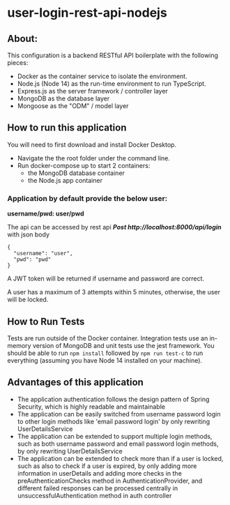 # user-login-rest-api-nodejs
## About:
This configuration is a backend RESTful API boilerplate with the following pieces:

 - Docker as the container service to isolate the environment.
 - Node.js (Node 14) as the run-time environment to run TypeScript.
 - Express.js as the server framework / controller layer
 - MongoDB as the database layer
 - Mongoose as the "ODM" / model layer

## How to run this application
You will need to first download and install Docker Desktop.
* Navigate the the root folder under the command line.
* Run docker-compose up to start 2 containers:
  - the MongoDB database container
  - the Node.js app container

### Application by default provide the below user:
**username/pwd: user/pwd**

The api can be accessed by rest api ***Post http://localhost:8000/api/login*** with json body
```
{
  "username": "user",
  "pwd": "pwd"
}
```
A JWT token will be returned if username and password are correct.

A user has a maximum of 3 attempts within 5 minutes, otherwise, the user will be locked.

## How to Run Tests
Tests are run outside of the Docker container. Integration tests use an in-memory version of MongoDB and unit tests use the jest framework. You should be able to run `npm install` followed by `npm run test-c` to run everything (assuming you have Node 14 installed on your machine).

## Advantages of this application
* The application authentication follows the design pattern of Spring Security, which is highly readable and maintainable
* The application can be easily switched from username password login to other login methods like 'email password login' by only rewriting UserDetailsService
* The application can be extended to support multiple login methods, such as both username password and email password login methods, by only rewriting UserDetailsService
* The application can be extended to check more than if a user is locked, such as also to check if a user is expired, by only adding more information in userDetails and adding more checks in the preAuthenticationChecks method in AuthenticationProvider, and different failed responses can be processed centrally in unsuccessfulAuthentication method in auth controller